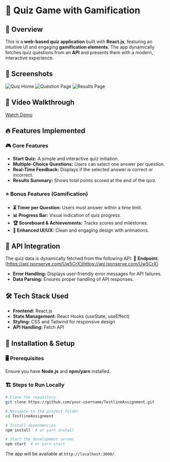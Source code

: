 # 🎯 Quiz Game with Gamification

## 🚀 Overview
This is a **web-based quiz application** built with **React.js**, featuring an intuitive UI and engaging **gamification elements**. The app dynamically fetches quiz questions from an **API** and presents them with a modern, interactive experience.

## 📸 Screenshots
![Quiz Home](https://your-image-link.com/quiz-home.png)
![Question Page](https://your-image-link.com/question-page.png)
![Results Page](https://your-image-link.com/results-page.png)

## 🎥 Video Walkthrough
[Watch Demo](https://your-video-link.com)

## 🔥 Features Implemented
### 🎮 Core Features
- **Start Quiz:** A simple and interactive quiz initiation.
- **Multiple-Choice Questions:** Users can select one answer per question.
- **Real-Time Feedback:** Displays if the selected answer is correct or incorrect.
- **Results Summary:** Shows total points scored at the end of the quiz.

### ⭐ Bonus Features (Gamification)
- **⏳ Timer per Question:** Users must answer within a time limit.
- **📊 Progress Bar:** Visual indication of quiz progress.
- **🏆 Scoreboard & Achievements:** Tracks scores and milestones.
- **🎨 Enhanced UI/UX:** Clean and engaging design with animations.

## 🔗 API Integration
The quiz data is dynamically fetched from the following API:
🔗 **Endpoint:** [https://api.jsonserve.com/Uw5CrX](https://api.jsonserve.com/Uw5CrX)

- **Error Handling:** Displays user-friendly error messages for API failures.
- **Data Parsing:** Ensures proper handling of API responses.

## 🛠️ Tech Stack Used
- **Frontend:** React.js
- **State Management:** React Hooks (useState, useEffect)
- **Styling:** CSS and Tailwind for responsive design
- **API Handling:** Fetch API

## 🚀 Installation & Setup
### 🖥️ Prerequisites
Ensure you have **Node.js** and **npm/yarn** installed.

### 🏗️ Steps to Run Locally
```bash
# Clone the repository
git clone https://github.com/your-username/TestlineAssignment.git

# Navigate to the project folder
cd TestlineAssignment

# Install dependencies
npm install  # or yarn install

# Start the development server
npm start  # or yarn start
```
The app will be available at `http://localhost:3000/`.
